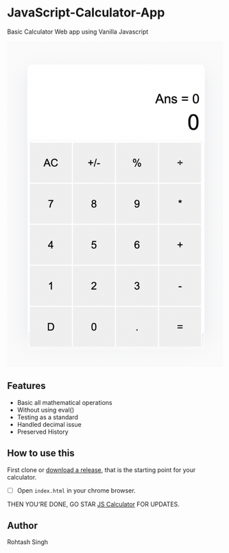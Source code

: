 # JavaScript-Calculator-App

Basic Calculator Web app using Vanilla Javascript

![screen shot](https://github.com/TheoneCoders/JavaScript-Calculator-App/blob/main/screenshot.png)

## Features

 - Basic all mathematical operations
 - Without using eval()
 - Testing as a standard
 - Handled decimal issue
 - Preserved History 

## How to use this

First clone or [download a release](https://github.com/TheoneCoders/JavaScript-Calculator-App), that is the starting point for your calculator.


 - [ ] Open `index.html` in your chrome browser.


THEN YOU'RE DONE, GO STAR [JS Calculator](https://github.com/fulldecent/html-website-template) FOR UPDATES.

## Author

Rohtash Singh

